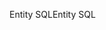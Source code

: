 <span data-ttu-id="a1cb0-101">Entity SQL</span><span class="sxs-lookup"><span data-stu-id="a1cb0-101">Entity SQL</span></span>